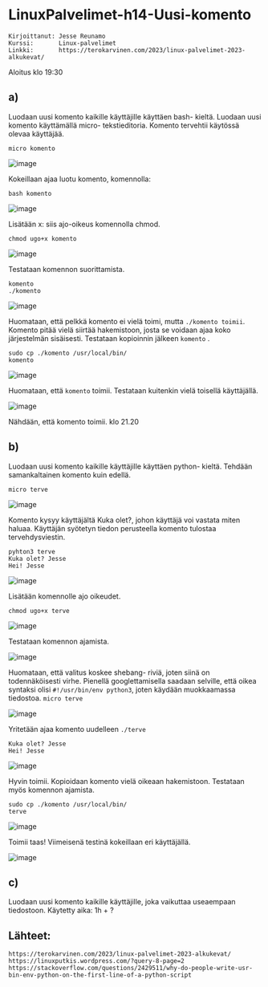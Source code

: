 # LinuxPalvelimet-h14-Uusi-komento
    Kirjoittanut: Jesse Reunamo
    Kurssi:       Linux-palvelimet
    Linkki:       https://terokarvinen.com/2023/linux-palvelimet-2023-alkukevat/


Aloitus klo 19:30
## a)
Luodaan uusi komento kaikille käyttäjille käyttäen bash- kieltä. Luodaan uusi komento käyttämällä micro- tekstieditoria. Komento tervehtii käytössä olevaa käyttäjää.

    micro komento

![image](https://user-images.githubusercontent.com/112503770/224565514-150d5dbc-11a0-4303-bfc2-bc567d4a1ff2.png)

Kokeillaan ajaa luotu komento, komennolla:

    bash komento

![image](https://user-images.githubusercontent.com/112503770/224565537-ed33cdae-f9e8-4e67-9391-84fec3c51979.png)

Lisätään x: siis ajo-oikeus komennolla chmod.

    chmod ugo+x komento

![image](https://user-images.githubusercontent.com/112503770/224565578-f72ba82c-8d8e-4d5c-8f9f-486a3f3edbcc.png)

Testataan komennon suorittamista.

    komento
    ./komento

![image](https://user-images.githubusercontent.com/112503770/224565646-7c55d3ea-7b4b-4626-beaa-2707432e7062.png)

Huomataan, että pelkkä komento ei vielä toimi, mutta `./komento toimii`. Komento pitää vielä siirtää hakemistoon, josta se voidaan ajaa koko järjestelmän sisäisesti. Testataan kopioinnin jälkeen `komento` .

    sudo cp ./komento /usr/local/bin/
    komento

![image](https://user-images.githubusercontent.com/112503770/224565985-25ef82d4-234c-405d-90ed-337d8c1e0673.png)

Huomataan, että `komento` toimii. Testataan kuitenkin vielä toisellä käyttäjällä. 

![image](https://user-images.githubusercontent.com/112503770/224567733-5576c4f5-9bfb-40f2-a086-f690132e90a8.png)

Nähdään, että komento toimii. 
klo 21.20
## b)
Luodaan uusi komento kaikille käyttäjille käyttäen python- kieltä. Tehdään samankaltainen komento kuin edellä.

    micro terve
    
![image](https://user-images.githubusercontent.com/112503770/224568564-729e7edc-d99f-4500-a313-bb45854ec9e4.png)

Komento kysyy käyttäjältä Kuka olet?, johon käyttäjä voi vastata miten haluaa. Käyttäjän syötetyn tiedon perusteella komento tulostaa tervehdysviestin.

    pyhton3 terve
    Kuka olet? Jesse
    Hei! Jesse

![image](https://user-images.githubusercontent.com/112503770/224568595-3c0f4dfe-8c1d-4158-8621-a3adf87b1e93.png)

Lisätään komennolle ajo oikeudet.

    chmod ugo+x terve
    
![image](https://user-images.githubusercontent.com/112503770/224569089-cb440cbc-ac4a-4112-94a3-805ca5fbee48.png)

Testataan komennon ajamista.

![image](https://user-images.githubusercontent.com/112503770/224569278-b9c2b050-5b47-4697-9474-f5314dfb43b6.png)

Huomataan, että valitus koskee shebang- riviä, joten siinä on todennäköisesti virhe. Pienellä googlettamisella saadaan selville, että oikea syntaksi olisi `#!/usr/bin/env python3`, joten käydään muokkaamassa tiedostoa. `micro terve`

![image](https://user-images.githubusercontent.com/112503770/224569412-aa4b8e3f-6d20-4d63-ba99-08651e52a1a2.png)

Yritetään ajaa komento uudelleen `./terve`
    
    Kuka olet? Jesse
    Hei! Jesse
    
![image](https://user-images.githubusercontent.com/112503770/224569609-253e156e-53ac-4c53-9bf2-b920535bbb3d.png)

Hyvin toimii. Kopioidaan komento vielä oikeaan hakemistoon. Testataan myös komennon ajamista.

    sudo cp ./komento /usr/local/bin/
    terve

![image](https://user-images.githubusercontent.com/112503770/224569676-205880be-fb6d-423a-9887-34e3a2fcdad8.png)

Toimii taas! Viimeisenä testinä kokeillaan eri käyttäjällä.

![image](https://user-images.githubusercontent.com/112503770/224569736-e22c218a-916e-4b57-b93e-d3efab95c60b.png)

## c)
Luodaan uusi komento kaikille käyttäjille, joka vaikuttaa useaempaan tiedostoon.
Käytetty aika: 1h + ?
## Lähteet:
    https://terokarvinen.com/2023/linux-palvelimet-2023-alkukevat/
    https://linuxputkis.wordpress.com/?query-8-page=2
    https://stackoverflow.com/questions/2429511/why-do-people-write-usr-bin-env-python-on-the-first-line-of-a-python-script
